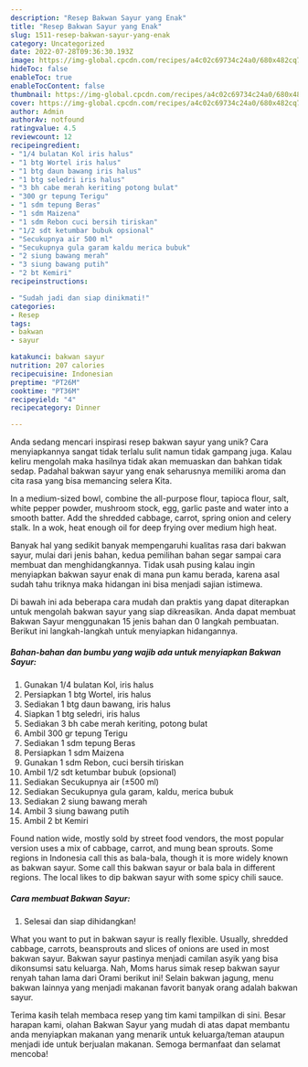 ```yaml
---
description: "Resep Bakwan Sayur yang Enak"
title: "Resep Bakwan Sayur yang Enak"
slug: 1511-resep-bakwan-sayur-yang-enak
category: Uncategorized
date: 2022-07-28T09:36:30.193Z
image: https://img-global.cpcdn.com/recipes/a4c02c69734c24a0/680x482cq70/bakwan-sayur-foto-resep-utama.jpg
hideToc: false
enableToc: true
enableTocContent: false
thumbnail: https://img-global.cpcdn.com/recipes/a4c02c69734c24a0/680x482cq70/bakwan-sayur-foto-resep-utama.jpg
cover: https://img-global.cpcdn.com/recipes/a4c02c69734c24a0/680x482cq70/bakwan-sayur-foto-resep-utama.jpg
author: Admin
authorAv: notfound
ratingvalue: 4.5
reviewcount: 12
recipeingredient:
- "1/4 bulatan Kol iris halus"
- "1 btg Wortel iris halus"
- "1 btg daun bawang iris halus"
- "1 btg seledri iris halus"
- "3 bh cabe merah keriting potong bulat"
- "300 gr tepung Terigu"
- "1 sdm tepung Beras"
- "1 sdm Maizena"
- "1 sdm Rebon cuci bersih tiriskan"
- "1/2 sdt ketumbar bubuk opsional"
- "Secukupnya air 500 ml"
- "Secukupnya gula garam kaldu merica bubuk"
- "2 siung bawang merah"
- "3 siung bawang putih"
- "2 bt Kemiri"
recipeinstructions:

- "Sudah jadi dan siap dinikmati!"
categories:
- Resep
tags:
- bakwan
- sayur

katakunci: bakwan sayur 
nutrition: 207 calories
recipecuisine: Indonesian
preptime: "PT26M"
cooktime: "PT36M"
recipeyield: "4"
recipecategory: Dinner

---
```





Anda sedang mencari inspirasi resep bakwan sayur yang unik? Cara menyiapkannya sangat tidak terlalu sulit namun tidak gampang juga. Kalau keliru mengolah maka hasilnya tidak akan memuaskan dan bahkan tidak sedap. Padahal bakwan sayur yang enak seharusnya memiliki aroma dan cita rasa yang bisa memancing selera Kita.





In a medium-sized bowl, combine the all-purpose flour, tapioca flour, salt, white pepper powder, mushroom stock, egg, garlic paste and water into a smooth batter. Add the shredded cabbage, carrot, spring onion and celery stalk. In a wok, heat enough oil for deep frying over medium high heat.

Banyak hal yang sedikit banyak mempengaruhi kualitas rasa dari bakwan sayur, mulai dari jenis bahan, kedua pemilihan bahan segar sampai cara membuat dan menghidangkannya. Tidak usah pusing kalau ingin menyiapkan bakwan sayur enak di mana pun kamu berada, karena asal sudah tahu triknya maka hidangan ini bisa menjadi sajian istimewa.






Di bawah ini ada beberapa cara mudah dan praktis yang dapat diterapkan untuk mengolah bakwan sayur yang siap dikreasikan. Anda dapat membuat Bakwan Sayur menggunakan 15 jenis bahan dan 0 langkah pembuatan. Berikut ini langkah-langkah untuk menyiapkan hidangannya.

<!--inarticleads1-->

##### Bahan-bahan dan bumbu yang wajib ada untuk menyiapkan Bakwan Sayur:

1. Gunakan 1/4 bulatan Kol, iris halus
1. Persiapkan 1 btg Wortel, iris halus
1. Sediakan 1 btg daun bawang, iris halus
1. Siapkan 1 btg seledri, iris halus
1. Sediakan 3 bh cabe merah keriting, potong bulat
1. Ambil 300 gr tepung Terigu
1. Sediakan 1 sdm tepung Beras
1. Persiapkan 1 sdm Maizena
1. Gunakan 1 sdm Rebon, cuci bersih tiriskan
1. Ambil 1/2 sdt ketumbar bubuk (opsional)
1. Sediakan Secukupnya air (±500 ml)
1. Sediakan Secukupnya gula garam, kaldu, merica bubuk
1. Sediakan 2 siung bawang merah
1. Ambil 3 siung bawang putih
1. Ambil 2 bt Kemiri


Found nation wide, mostly sold by street food vendors, the most popular version uses a mix of cabbage, carrot, and mung bean sprouts. Some regions in Indonesia call this as bala-bala, though it is more widely known as bakwan sayur. Some call this bakwan sayur or bala bala in different regions. The local likes to dip bakwan sayur with some spicy chili sauce. 

<!--inarticleads2-->

##### Cara membuat Bakwan Sayur:


1. Selesai dan siap dihidangkan!

What you want to put in bakwan sayur is really flexible. Usually, shredded cabbage, carrots, beansprouts and slices of onions are used in most bakwan sayur. Bakwan sayur pastinya menjadi camilan asyik yang bisa dikonsumsi satu keluarga. Nah, Moms harus simak resep bakwan sayur renyah tahan lama dari Orami berikut ini! Selain bakwan jagung, menu bakwan lainnya yang menjadi makanan favorit banyak orang adalah bakwan sayur. 

Terima kasih telah membaca resep yang tim kami tampilkan di sini. Besar harapan kami, olahan Bakwan Sayur yang mudah di atas dapat membantu anda menyiapkan makanan yang menarik untuk keluarga/teman ataupun menjadi ide untuk berjualan makanan. Semoga bermanfaat dan selamat mencoba!
